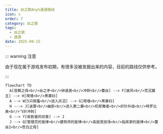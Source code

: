 ```yaml
---
title: 丝之歌Any%速通路线
icon: s
order: 7
category: 丝之歌
tags:
  - 丝之歌
  - 速通
date: 2025-09-15
---
```


<!-- more -->

::: warning 注意

由于现在属于游戏发布初期，有很多没被发掘出来的内容，目前的路线仅供参考。

:::

```mermaid
flowchart TD
  A[苔藓之母<br/>丝之矛<br/>钟道兽<br/>冲刺<br/>蕾丝] --> F[披风<br/>荒沼翼主] --> H[爬墙<br/>黑寡妇]
  A --> W[5只跳蚤<br/>进入灰沼] --> G[爬墙<br/>黑寡妇]
  H ---> J[迷雾<br/>幽影<br/>进入第二幕<br/>机枢舞者<br/>织针升级<br/>特罗比奥<br/>飞针冲刺]
  G --> Y[收割者的纹章] --> J
  J --> Q[管理员的旋律<br/>建筑师的旋律<br/>高庭竞技场<br/>指挥家的旋律<br/>蕾丝2<br/>苍白之母]
```